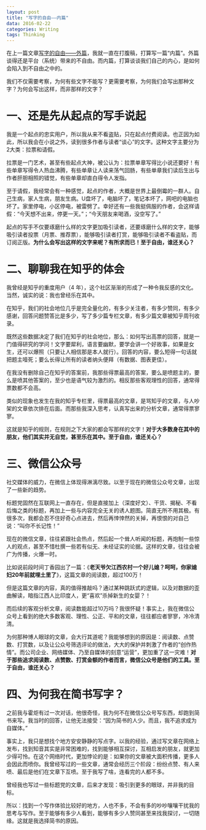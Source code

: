 ```yaml
---
layout: post
title: "写字的自由——内篇"
data: 2016-02-22
categories: Writing
tags: Thinking
---
```




在上一篇文章[写字的自由——外篇](http://www.jianshu.com/p/27aac06caff8)，我就一直在打腹稿，打算写一篇“内篇”。外篇谈得还是平台（系统）带来的不自由。而内篇，打算谈谈我们自己的内心，是如何会陷入到不自由之中的。

我们不仅需要考察，为何有些文字不能写？更需要考察，为何我们会写出那种文字？为何会写出这样，而非那样的文字？

# 一、还是先从起点的写手说起

我是一个起点的忠实用户，所以我从来不看盗贴，只在起点付费阅读。也正因为如此，所以我会在小说之外，读到很多作者与读者“谈心”的文字。这种文字主要分为2大类：拉票和请假。

拉票是一门艺术，甚至有些起点大神，被公认为：拉票单章写得比小说还要好！有些单章写得令人热血沸腾，有些单章让人读来荡气回肠，有些单章我们读后生出与作者肝胆相照的错觉，有些单章却直白得令人发指。

至于请假，我经常会有一种感觉，起点的作者，大概是世界上最倒霉的一群人。自己生病，家人生病，朋友生病。U盘坏了，电脑坏了，笔记本坏了，网吧的电脑也坏了。家里停电，小区停电，被雷劈了。幸好还有一些我挺佩服的作者，会这样请假：“今天想不出来，停更一天。”；“今天朋友来喝酒，没空写了。”

起点的写手不仅要琢磨什么样的文字更加吸引读者，还要琢磨什么样的文字，能够吸引读者投票（月票、推荐票），能够吸引读者打赏，能够吸引读者不看盗贴，而订阅正版。**为什么会写出这样的文字来呢？有所求而已！至于自由，谁还关心？**

# 二、聊聊我在知乎的体会
我曾经是知乎的重度用户（4 年），这个社区渐渐的形成了一种令我反感的文化。当然，诚实的说：我也曾经乐在其中。

在知乎，我们的社会地位几乎是完全量化的，有多少关注者，有多少赞同，有多少感谢，回答问题赞答比是多少，写了多少篇专栏文章，有多少篇文章被知乎周刊收录。

既然这些数据决定了我们在知乎的社会地位，那么：如何写出高票的回答，就是一门值得研究的学问！文字要犀利，语言要幽默，要学会讲一个好故事，如果是女生，还可以爆照（只要让人相信那是本人就行）。回答的内容，要么短得一句话就把题主噎死；要么长得让所有的读者纳头便拜（有数据、图表更佳）。

在我没有删除自己在知乎的答案前，我那些得票最高的答案，要么是喷题主的，要么是喷其他答案的，至少也是语气较为激烈的。相反那些客观理性的回答，通常得票数都不会高。

类似的现象也发生在我的知乎专栏里，得票最高的文章，是骂知乎的文章，与人吵架的文章依次排在后面。而那些我深入思考，认真写出来的分析文章，通常得票寥寥。

这就是知乎的规则，在规则之下大家的都会写那样的文字！**对于大多数身在其中的朋友，他们其实并无自觉，甚至乐在其中。至于自由，谁还关心？**

# 三、微信公众号
社交媒体的威力，在微信上体现得淋漓尽致。以至于现在的微信公众号文章，出现了一些新的趋势。

标题党固然在互联网上一直存在，但是直接加上（深度好文）、干货、揭秘、不看后悔之类的标题，再加上一些与内容完全无关的诱人题图。简直无所不用其极。有很多次，我都会忍不住好奇心点进去，然后再悻悻然的关掉，再恨恨的对自己说：“叫你不长记性！”

现在的微信文章，往往紧跟社会热点，然后起一个耸人听闻的标题，再炮制一些惊人的观点，甚至不惜杜撰一些若有似无、未经证实的论据。这样的文章，往往会被广为传播，火爆一时。

比如说前段时间丁香园出了一篇：《**老天爷欠江西农村一个好儿媳？呵呵，你家媳妇20年前就埋土里了**》，这篇文章的阅读数，超过100万！

但是这篇文章的内容，真的值得推敲吗？通过某种跳跃式的逻辑，以及对数据的歪曲解读，暗指江西人比印度人，更“喜欢”杀掉新生的女婴？！

而后续的客观分析文章，阅读数能超过10万吗？我很怀疑！事实上，我在微信公众号上看到的绝大多数客观、理性、公正、平和的文章，往往都应者寥寥，冷冷清清。

为何那种博人眼球的文章，会大行其道呢？我能够想到的原因是：阅读数、点赞数、打赏数，以及让公众号筛选评论的做法，大大的保护并刺激了作者的“创作热情”。而公司企业、网络媒体、乃至自媒体的刻意“运营”，更加重了这一灾难！**对于那些追求阅读数、点赞数、打赏金额的作者而言，微信公众号是他们的工具。至于自由，谁还关心？**

# 四、为何我在简书写字？
之前我与霍炬有过一次对话，他很奇怪，我为何不在微信公众号写东西，却跑到简书来写。我当时的回答，让他无法接受：“因为简书的人少。而且，我不追求成为自媒体。”

事实上，我只是想找个地方安安静静的写点字。以我的经验，通过写文章在网络上发布，找到知音其实是非常困难的，找到能够相互探讨，互相启发的朋友，就更加少得可怜。在这个网络时代，更加悖论的是：如果你的文章被大面积传播，更多人会因此而喷你。我曾经写过的一些文章，通常会经历三个阶段：纷纷点赞、有人来喷、最后是他们在文章下互喷。至于我写了啥，连看完的人都不多。

曾经我也写过一些标题党的文章，后来才发现：吸引到更多的眼球，并非我的目标。

所以：找到一个写作体验比较好的地方，人也不多，不会有多的吵吵嚷嚷干扰我的思考与写作。至于能够有多少人看到，能够有多少人赞同甚至来找我探讨，一切随缘。这就是我选择简书的原因。
